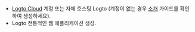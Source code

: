 - [Logto Cloud](https://cloud.logto.io) 계정 또는 자체 호스팅 Logto (계정이 없는 경우 [소개](/introduction) 가이드를 확인하여 생성하세요).
- Logto 전통적인 웹 애플리케이션 생성.
